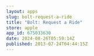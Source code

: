 ```yaml
---
layout: apps
slug: bolt-request-a-ride
title: "Bolt: Request a Ride"
store: apple
app_id: 675033630
date: 2024-08-26T05:59:14Z
published: 2013-07-24T04:44:15Z
---
```

